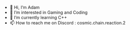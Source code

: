 - 👋 Hi, I’m Adam
- 👀 I’m interested in Gaming and Coding
- 🌱 I’m currently learning C++
- 📫 How to reach me on Discord : cosmic.chain.reaction.2
